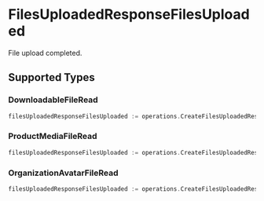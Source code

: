 # FilesUploadedResponseFilesUploaded

File upload completed.


## Supported Types

### DownloadableFileRead

```go
filesUploadedResponseFilesUploaded := operations.CreateFilesUploadedResponseFilesUploadedDownloadable(components.DownloadableFileRead{/* values here */})
```

### ProductMediaFileRead

```go
filesUploadedResponseFilesUploaded := operations.CreateFilesUploadedResponseFilesUploadedProductMedia(components.ProductMediaFileRead{/* values here */})
```

### OrganizationAvatarFileRead

```go
filesUploadedResponseFilesUploaded := operations.CreateFilesUploadedResponseFilesUploadedOrganizationAvatar(components.OrganizationAvatarFileRead{/* values here */})
```

